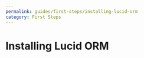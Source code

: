 ```yaml
---
permalink: guides/first-steps/installing-lucid-orm
category: First Steps
---
```


# Installing Lucid ORM

